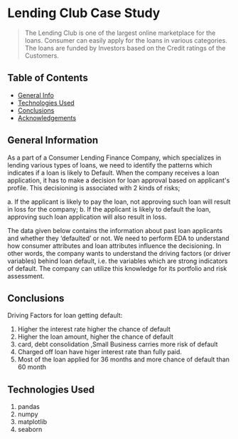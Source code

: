 # Lending Club Case Study
> The Lending Club is one of the largest online marketplace for the loans. Consumer can easily apply for the loans in various categories.  The loans are funded by Investors based on the Credit ratings of the Customers.


## Table of Contents
* [General Info](#general-information)
* [Technologies Used](#technologies-used)
* [Conclusions](#conclusions)
* [Acknowledgements](#acknowledgements)

<!-- You can include any other section that is pertinent to your problem -->

## General Information
As a part of a Consumer Lending Finance Company, which specializes in lending various types of loans, we need to identify the patterns which indicates if a loan is likely to Default. When the company receives a loan application, it has to make a decision for loan approval based on applicant's profile. This decisioning is associated with 2 kinds of risks;

a. If the applicant is likely to pay the loan, not approving such loan will result in loss for the company;
b. If the applicant is likely to default the loan, approving such loan application will also result in loss.

The data given below contains the information about past loan applicants and whether they ‘defaulted’ or not. We need to perform EDA to understand how consumer attributes and loan attributes influence the decisioning. In other words, the company wants to understand the driving factors (or driver variables) behind loan default, i.e. the variables which are strong indicators of default. The company can utilize this knowledge for its portfolio and risk assessment.



## Conclusions
Driving Factors for loan getting default:

1. Higher the interest rate higher the chance of default
2. Higher the loan amount, higher the chance of default
3. card, debt consolidation ,Small Business carries more risk of default
4. Charged off loan have higer interest rate than fully paid.
5. Most of the loan applied for 36 months and more chance of default than 60 month
 


## Technologies Used
1. pandas
2. numpy
3. matplotlib
4. seaborn






